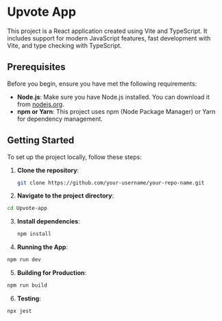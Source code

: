  # Upvote App

This project is a React application created using Vite and TypeScript. It includes support for modern JavaScript features, fast development with Vite, and type checking with TypeScript.

## Prerequisites

Before you begin, ensure you have met the following requirements:

- **Node.js**: Make sure you have Node.js installed. You can download it from [nodejs.org](https://nodejs.org/).
- **npm or Yarn**: This project uses npm (Node Package Manager) or Yarn for dependency management.

## Getting Started

To set up the project locally, follow these steps:

1. **Clone the repository**:

   ```bash
   git clone https://github.com/your-username/your-repo-name.git


2. **Navigate to the project directory**:

 ```bash
cd Upvote-app

```


3. **Install dependencies**:
   
    ```bash
    npm install
    
    ```

4. **Running the App**:

```bash
npm run dev

```

5. **Building for Production**:

```bash
npm run build
```

6. **Testing**:
```bash
npx jest
```




